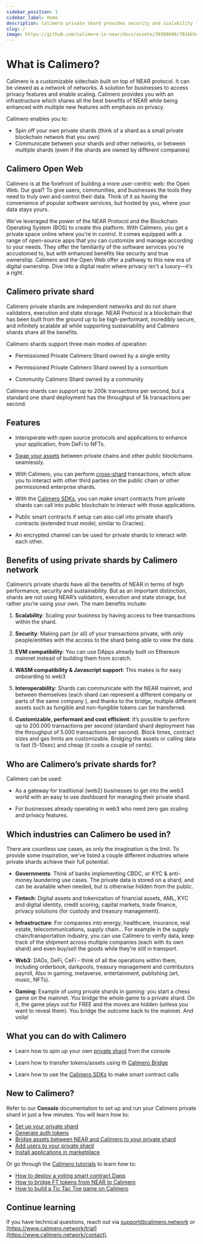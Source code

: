 ```yaml
---
sidebar_position: 1
sidebar_label: Home
description: Calimero private shard provides security and scalability for your business needs
slug: /
image: https://github.com/calimero-is-near/docs/assets/39309699/701bb5e3-fb3e-42b6-8600-4d54e12decd2
---
```


# What is Calimero?

<head>
 <meta name="google-site-verification" content="qWc3HXwmKaTVz0rgOkphzeV-XayHbQbafzqfXqRnf7w" />
</head>


Calimero is a customizable sidechain built on top of NEAR protocol. It can be viewed as a network of networks. A solution for businesses to access privacy features and enable scaling. Calimero provides you with an infrastructure which shares all the best benefits of NEAR while being enhanced with multiple new features with emphasis on privacy. 

Calimero enables you to:

- Spin off your own private shards (think of a shard as a small private blockchain network that you own)
- Communicate between your shards and other networks, or between multiple shards (even if the shards are owned by different companies)


## Calimero Open Web

Calimero is at the forefront of building a more user-centric web: the Open Web. Our goal? To give users, communities, and businesses the tools they need to truly own and control their data. Think of it as having the convenience of popular software services, but hosted by you, where your data stays yours.

We've leveraged the power of the NEAR Protocol and the Blockchain Operating System (BOS) to create this platform. With Calimero, you get a private space online where you're in control.  It comes equipped with a range of open-source apps that you can customize and manage according to your needs. They offer the familiarity of the software services you're accustomed to, but with enhanced benefits like security and true ownership. Calimero and the Open Web offer a pathway to this new era of digital ownership. Dive into a digital realm where privacy isn't a luxury—it’s a right. 


## Calimero private shard

Calimero private shards are independent networks and do not share validators, execution and state storage. NEAR Protocol is a blockchain that has been built from the ground up to be high-performant, incredibly secure, and infinitely scalable all while supporting sustainability and Calimero shards share all the benefits.

Calimero shards support three main modes of operation:

- Permissioned Private Calimero Shard owned by a single entity

- Permissioned Private Calimero Shard owned by a consortium

- Community Calimero Shard owned by a community

Calimero shards can support up to 200k transactions per second, but a standard one shard deployment has the throughput of 5k transactions per second.

## Features

- Interoperate with open source protocols and applications to enhance your application, from DeFi to NFTs.

- [Swap your assets](https://docs.calimero.network/bridge/bridging/prerequisites) between private chains and other public blockchains seamlessly. 

- With Calimero, you can perform [cross-shard](https://docs.calimero.network/bridge/bridging/cross_shard_calls) transactions, which allow you to interact with other third parties on the public chain or other permissioned enterprise shards. 

- With the [Calimero SDKs](https://docs.calimero.network/calimero_sdk/installation), you can make smart contracts from private shards can call into public blockchain to interact with those applications.

- Public smart contracts if setup can also call into private shard’s contracts (extended trust model, similar to Oracles).

- An encrypted channel can be used for private shards to interact with each other. 


## Benefits of using private shards by Calimero network

Calimero’s private shards have all the benefits of NEAR in terms of high performance, security and sustainability. But as an important distinction, shards are not using NEAR’s validators, execution and state storage, but rather you’re using your own. The main benefits include:

1. **Scalability**: Scaling your business by having access to free transactions within the shard.

2. **Security**: Making part (or all) of your transactions private, with only people/entities with the access to the shard being able to view the data.

3. **EVM compatibility**: You can use DApps already built on Ethereum mainnet instead of building them from scratch.

4. **WASM compatibility & Javascript support**:  This makes is for easy onboarding to web3

5. **Interoperability**: Shards can communicate with the NEAR mainnet, and between themselves (each shard can represent a different company or parts of the same company ), and thanks to the bridge, multiple different assets such as fungible and non-fungible tokens can be transferred.

6. **Customizable, performant and cost efficient**: It’s possible to perform up to 200.000 transactions per second (standard shard deployment has the throughput of 5.000 transactions per second). Block times, contract sizes and gas limits are customizable. Bridging the assets or calling data is fast (5-10sec) and cheap (it costs a couple of cents).

## Who are Calimero’s private shards for?

Calimero can be used:

- As a gateway for traditional (web2) businesses to get into the web3 world with an easy to use dashboard for managing their private shard.

- For businesses already operating in web3 who need zero gas scaling and privacy features.

## Which industries can Calimero be used in?

There are countless use cases, as only the imagination is the limit. To provide some inspiration, we’ve listed a couple different industries where private shards achieve their full potential.

- **Governments**: Think of banks implementing CBDC, or KYC & anti-money laundering use cases. The private data is stored on a shard, and can be available when needed, but is otherwise hidden from the public.

- **Fintech**: Digital assets and tokenization of financial assets, AML, KYC and digital identity, credit scoring, capital markets, trade finance, privacy solutions (for custody and treasury management).

- **Infrastructure**: For companies into energy, healthcare, insurance, real estate, telecommunications, supply chain… For example in the supply chain/transportation industry, you can use Calimero to verify data, keep track of the shipment across multiple companies (each with its own shard) and even buy/sell the goods while they’re still in transport.

- **Web3**: DAOs, DeFi, CeFi - think of all the operations within them, including orderbook, darkpools, treasury management and contributors payroll, Also in gaming, metaverse, entertainment, publishing (art, music, NFTs).

- **Gaming**: Example of using private shards in gaming: you start a chess game on the mainnet. You bridge the whole game to a private shard. On it, the game plays out for FREE and the moves are hidden (unless you want to reveal them). You bridge the outcome back to the mainnet. And voila!


## What you can do with Calimero

- Learn how to spin up your own [private shard](/) from the console

- Learn how to transfer tokens/assets using th [Calimero Bridge](https://docs.calimero.network/bridge/architecture)

- Learn how to use the [Calimero SDKs](https://docs.calimero.network/calimero_sdk/installation) to make smart contract calls

## New to Calimero?

Refer to our **Console** documentation to set up and run your Calimero private shard in just a few minutes. You will learn how to:

- [Set up your private shard](/docs/getting-started/signup.md)
- [Generate auth tokens](/docs/console/custodial.md)
- [Bridge assets between NEAR and Calimero to your private shard](/docs/console/bridge_console.md)
- [Add users to your private shard](/docs/console/adding_users.md)
- [Install applications in marketplace](/docs/console/market_place.md)

Or go through the [Calimero tutorials](/) to learn how to:

- [How to deploy a voting smart contract Dapp](/docs/tutorial/voting-tutoral.md)
- [How to bridge FT tokens from NEAR to Calimero](/docs/tutorial/bridging-ft-token.md)
- [How to build a Tic Tac Toe game on Calimero](/docs/tutorial/tic-tac-toe.md)

## Continue learning

If you have technical questions, reach out via [support@calimero.network](mailto:support@calimero.network) or [https://www.calimero.network/trial](https://www.calimero.network/contact).
